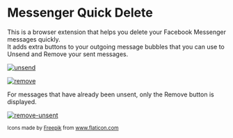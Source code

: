 
# Messenger Quick Delete

This is a browser extension that helps you delete your Facebook Messenger messages quickly.<br>
It adds extra buttons to your outgoing message bubbles that you can use to Unsend and Remove your sent messages.<br>

<a href="https://ibb.co/Ws8V1zS"><img src="https://i.ibb.co/3k6RHFt/unsend.png" alt="unsend" border="0"></a>

<a href="https://ibb.co/S51ZHCg"><img src="https://i.ibb.co/8NRQGZw/remove.png" alt="remove" border="0"></a>

For messages that have already been unsent, only the Remove button is displayed.

<a href="https://ibb.co/TYTL5gz"><img src="https://i.ibb.co/YPWZGLv/remove-unsent.png" alt="remove-unsent" border="0"></a>

<sub>
  Icons made by 
    <a href="https://www.flaticon.com/authors/freepik" title="Freepik">Freepik</a>
   from 
    <a href="https://www.flaticon.com/" title="Flaticon">www.flaticon.com</a
 </sub>
